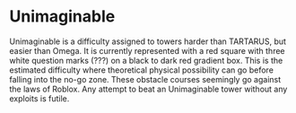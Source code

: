 # Unimaginable

Unimaginable is a difficulty assigned to towers harder than TARTARUS, but easier than Omega. It is currently represented with a red square with three white question marks (???) on a black to dark red gradient box. This is the estimated difficulty where theoretical physical possibility can go before falling into the no-go zone. These obstacle courses seemingly go against the laws of Roblox. Any attempt to beat an Unimaginable tower without any exploits is futile.
